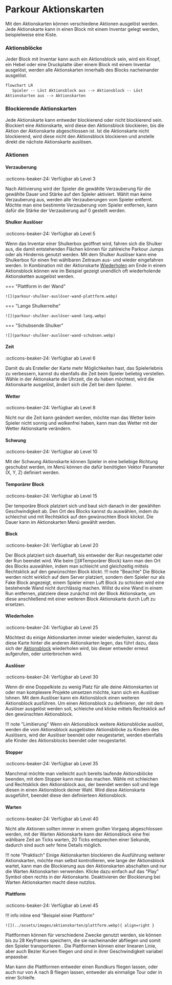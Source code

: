 # Parkour Aktionskarten
Mit den Aktionskarten können verschiedene Aktionen ausgelöst werden. Jede Aktionskarte kann in einen Block mit einem Inventar gelegt werden, beispielweise eine Kiste.

### Aktionsblöcke
Jeder Block mit Inventar kann auch ein Aktionsblock sein, wird ein Knopf, ein Hebel oder eine Druckplatte über einem Block mit einem Inventar ausgelöst, werden alle Aktionskarten innerhalb des Blocks nacheinander ausgelöst.

``` mermaid
flowchart LR
   Spieler -- Löst Aktionsblock aus --> Aktionsblock -- Löst Aktionskarten aus --> Aktionskarten
```

### Blockierende Aktionskarten
Jede Aktionskarte kann entweder blockierend oder nicht blockierend sein. Blockiert eine Aktionskarte, wird diese den Aktionsblock blockieren, bis die Aktion der Aktionskarte abgeschlossen ist. Ist die Aktionskarte nicht blockierend, wird diese nicht den Aktionsblock blockieren und anstelle direkt die nächste Aktionskarte auslösen.

### Aktionen
#### Verzauberung
:octicons-beaker-24: Verfügbar ab Level 3

Nach Aktivierung wird der Spieler die gewählte Verzauberung für die gewählte Dauer und Stärke auf den Spieler aktiviert. Wählt man keine Verzauberung aus, werden alle Verzauberungen vom Spieler entfernt. Möchte man eine bestimmte Verzauberung vom Spieler entfernen, kann dafür die Stärke der Verzauberung auf 0 gestellt werden.

#### Shulker Auslöser
:octicons-beaker-24: Verfügbar ab Level 5

Wenn das Inventar einer Shulkerbox geöffnet wird, fahren sich die Shulker aus, die damit entstehenden Flächen können für zahlreiche Parkour Jumps oder als Hindernis genutzt werden.
Mit dem Shulker Auslöser kann eine Shulkerbox für einen frei wählbaren Zeitraum aus- und wieder eingefahren werden. In Kombination mit der Aktionskarte [Wiederholen](#wiederholen) am Ende in einem Aktionsblock können wie im Beispiel gezeigt unendlich oft wiederholende Aktionsketten ausgelöst werden.

=== "Plattform in der Wand"

    ![](parkour-shulker-auslöser-wand-plattform.webp)

=== "Lange Shulkerreihe"

    ![](parkour-shulker-auslöser-wand-lang.webp)

=== "Schubsende Shulker"

    ![](parkour-shulker-auslöser-wand-schubsen.webp)


#### Zeit
:octicons-beaker-24: Verfügbar ab Level 6

Damit du als Ersteller der Karte mehr Möglichkeiten hast, das Spielerlebnis zu verbessern, kannst du ebenfalls die Zeit beim Spieler beliebig verstellen. Wähle in der Aktionskarte die Uhrzeit, die du haben möchtest, wird die Aktionskarte ausgelöst, ändert sich die Zeit bei dem Spieler.

#### Wetter
:octicons-beaker-24: Verfügbar ab Level 8

Nicht nur die Zeit kann geändert werden, möchte man das Wetter beim Spieler nicht sonnig und wolkenfrei haben, kann man das Wetter mit der Wetter Aktionskarte verändern.

#### Schwung
:octicons-beaker-24: Verfügbar ab Level 10

Mit der Schwung Aktionskarte können Spieler in eine beliebige Richtung geschubst werden, im Menü können die dafür benötigten Vektor Parameter (X, Y, Z) definiert werden.

#### Temporärer Block
:octicons-beaker-24: Verfügbar ab Level 15

Der temporäre Block platziert sich und baut sich danach in der gewählten Geschwindigkeit ab. Den Ort des Blocks kannst du auswählen, indem du schleichst und mit Rechtsklick auf den gewünschten Block klickst. Die Dauer kann im Aktionskarten Menü gewählt werden.

#### Block
:octicons-beaker-24: Verfügbar ab Level 20


Der Block platziert sich dauerhaft, bis entweder der Run neugestartet oder der Run beendet wird. Wie beim [](#Temporärer Block) kann man den Ort des Blocks auswählen, indem man schleicht und gleichzeitig mittels Rechtsklick auf den gewünschten Block klickt.
!!! note "Beachte"
	Die Blöcke werden nicht wirklich auf dem Server platziert, sondern dem Spieler nur als Fake Block angezeigt, einem Spieler einen Luft Block zu schicken wird eine bestehende Wand nicht durchlässig machen. Willst du eine Wand in einem Run entfernen, platziere diese zunächst mit der Block Aktionskarte, um diese anschließend mit einer weiteren Block Aktionskarte durch Luft zu ersetzen.


#### Wiederholen
:octicons-beaker-24: Verfügbar ab Level 25

Möchtest du einige Aktionskarten immer wieder wiederholen, kannst du diese Karte hinter die anderen Aktionskarten legen, das führt dazu, dass sich der [Aktionsblock](#aktionsblocke) wiederholen wird, bis dieser entweder erneut aufgerufen, oder unterbrochen wird.

#### Auslöser
:octicons-beaker-24: Verfügbar ab Level 30

Wenn dir eine Doppelkiste zu wenig Platz für alle deine Aktionskarten ist oder man komplexere Projekte umsetzen möchte, kann sich ein Auslöser lohnen. Mit dem Auslöser kann ein Aktionsblock einen weiteren Aktionsblock ausführen. Um einen Aktionsblock zu definieren, der mit dem Auslöser ausgelöst werden soll, schleiche und klicke mittels Rechtsklick auf den gewünschten Aktionsblock.

!!! note "Limitierung"
	Wenn ein Aktionsblock weitere Aktionsblöcke auslöst, werden die vom Aktionsblock ausgelösten Aktionsblöcke zu Kindern des Auslösers, wird der Auslöser beendet oder neugestartet, werden ebenfalls alle Kinder des Aktionsblocks beendet oder neugestartet.

#### Stopper
:octicons-beaker-24: Verfügbar ab Level 35

Manchmal möchte man vielleicht auch bereits laufende Aktionsblöcke beenden, mit dem Stopper kann man das machen. Wähle mit schleichen und Rechtsklick den Aktionsblock aus, der beendet werden soll und lege diesen in einen Aktionsblock deiner Wahl. Wird diese Aktionskarte ausgeführt, beendet diese den definierteen Aktionsblock.

#### Warten
:octicons-beaker-24: Verfügbar ab Level 40

Nicht alle Aktionen sollten immer in einem großen Vorgang abgeschlossen werden, mit der Warten Aktionskarte kann der Aktionsblock eine frei wählbare Zeit an Ticks warten, 20 Ticks entsprechen einer Sekunde, dadurch sind auch sehr feine Details möglich.

!!! note "Praktisch"
	Einige Aktionskarten blockieren die Ausführung weiterer Aktionskarten, möchte man selbst kontrollieren, wie lange der Aktionsblock wartet, kann man die Blockierung aus den Aktionskarten abschalten und nur die Warten Aktionskarten verwenden. Klicke dazu einfach auf das "Play" Symbol oben rechts in der Aktionskarte. Deaktivieren der Blockierung bei Warten Aktionskarten macht diese nutzlos.


#### Plattform
:octicons-beaker-24: Verfügbar ab Level 45


!!! info inline end "Beispiel einer Plattform"

	![](../assets/images/aktionskarten/plattform.webp){ align=right }

Plattformen können für verschiedene Zwecke genutzt werden, sie
können bis zu 28 Keyframes speichern, die sie nacheinander abfliegen
und somit den Spieler transportieren . Die Plattformen können
einer linearen Linie, aber auch Bezier Kurven fliegen und sind in ihrer
Geschwindigkeit variabel anpassbar.

Man kann die Plattformen entweder einen Rundkurs fliegen lassen, oder auch
nur von A nach B fliegen lassen, entweder als einmalige Tour oder in einer Schleife.


